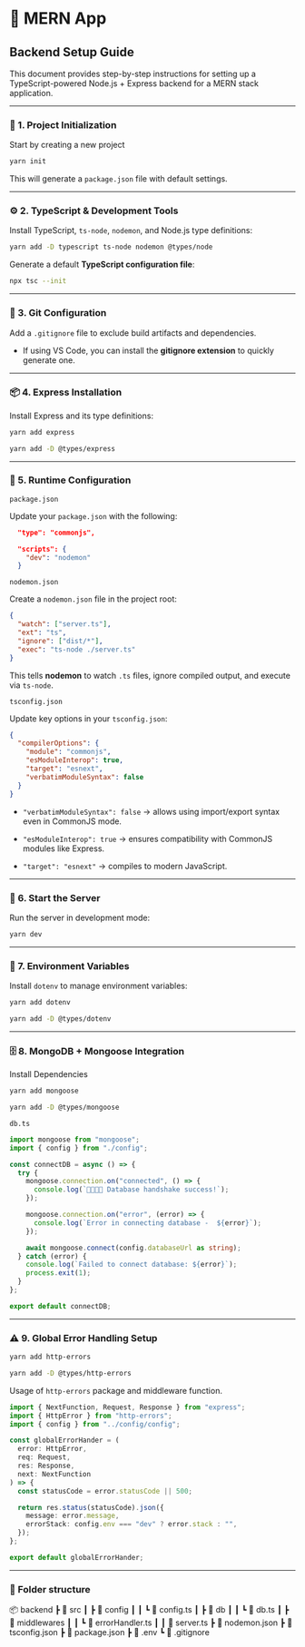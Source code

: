 # 🚀 MERN App

## Backend Setup Guide

This document provides step-by-step instructions for setting up a TypeScript-powered Node.js + Express backend for a MERN stack application.

---

### 📂 1. Project Initialization

Start by creating a new project

```bash
yarn init
```

This will generate a `package.json` file with default settings.

---

### ⚙️ 2. TypeScript & Development Tools

Install TypeScript, `ts-node`, `nodemon`, and Node.js type definitions:

```bash
yarn add -D typescript ts-node nodemon @types/node
```

Generate a default **TypeScript configuration file**:

```bash
npx tsc --init
```

---

### 📝 3. Git Configuration

Add a `.gitignore` file to exclude build artifacts and dependencies.

- If using VS Code, you can install the **gitignore extension** to quickly generate one.

---

### 📦 4. Express Installation

Install Express and its type definitions:

```bash
yarn add express

yarn add -D @types/express
```

---

### 🔧 5. Runtime Configuration

`package.json`

Update your `package.json` with the following:

```json
  "type": "commonjs",

  "scripts": {
    "dev": "nodemon"
  }
```

`nodemon.json`

Create a `nodemon.json` file in the project root:

```json
{
  "watch": ["server.ts"],
  "ext": "ts",
  "ignore": ["dist/*"],
  "exec": "ts-node ./server.ts"
}
```

This tells **nodemon** to watch `.ts` files, ignore compiled output, and execute via `ts-node`.

`tsconfig.json`

Update key options in your `tsconfig.json`:

```json
{
  "compilerOptions": {
    "module": "commonjs",
    "esModuleInterop": true,
    "target": "esnext",
    "verbatimModuleSyntax": false
  }
}
```

- `"verbatimModuleSyntax": false` → allows using import/export syntax even in CommonJS mode.

- `"esModuleInterop": true` → ensures compatibility with CommonJS modules like Express.

- `"target": "esnext"` → compiles to modern JavaScript.

---

### 🚀 6. Start the Server

Run the server in development mode:

```bash
yarn dev
```

---

### 🌱 7. Environment Variables

Install `dotenv` to manage environment variables:

```bash
yarn add dotenv

yarn add -D @types/dotenv
```

---

### 🗄️ 8. MongoDB + Mongoose Integration

Install Dependencies

```bash
yarn add mongoose

yarn add -D @types/mongoose
```

`db.ts`

```typescript
import mongoose from "mongoose";
import { config } from "./config";

const connectDB = async () => {
  try {
    mongoose.connection.on("connected", () => {
      console.log(`🫱🏻‍🫲🏻 Database handshake success!`);
    });

    mongoose.connection.on("error", (error) => {
      console.log(`Error in connecting database -  ${error}`);
    });

    await mongoose.connect(config.databaseUrl as string);
  } catch (error) {
    console.log(`Failed to connect database: ${error}`);
    process.exit(1);
  }
};

export default connectDB;
```

---

### ⚠️ 9. Global Error Handling Setup

```bash
yarn add http-errors

yarn add -D @types/http-errors
```

Usage of `http-errors` package and middleware function.

```typescript
import { NextFunction, Request, Response } from "express";
import { HttpError } from "http-errors";
import { config } from "../config/config";

const globalErrorHander = (
  error: HttpError,
  req: Request,
  res: Response,
  next: NextFunction
) => {
  const statusCode = error.statusCode || 500;

  return res.status(statusCode).json({
    message: error.message,
    errorStack: config.env === "dev" ? error.stack : "",
  });
};

export default globalErrorHander;
```

---

### 📂 Folder structure

📦 backend
┣ 📂 src
┃ ┣ 📂 config
┃ ┃ ┗ 📜 config.ts
┃ ┣ 📂 db
┃ ┃ ┗ 📜 db.ts
┃ ┣ 📂 middlewares
┃ ┃ ┗ 📜 errorHandler.ts
┃ ┃ 📜 server.ts
┣ 📜 nodemon.json
┣ 📜 tsconfig.json
┣ 📜 package.json
┣ 📜 .env
┗ 📜 .gitignore
